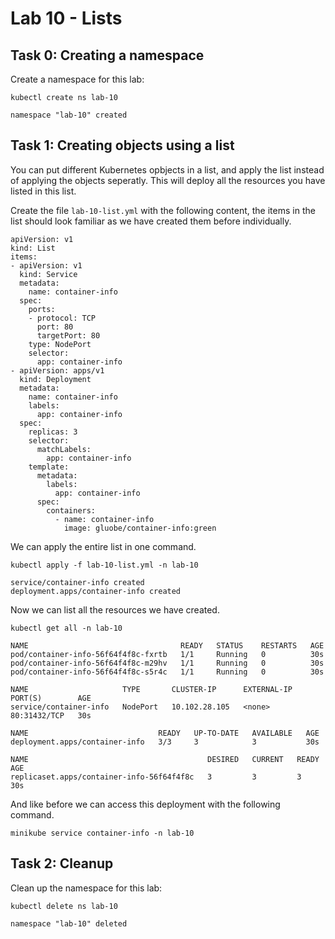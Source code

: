 # Lab 10 - Lists

## Task 0: Creating a namespace

Create a namespace for this lab:

```
kubectl create ns lab-10

namespace "lab-10" created
```

## Task 1: Creating objects using a list

You can put different Kubernetes opbjects in a list, and apply the list instead 
of applying the objects seperatly. This will deploy all the resources you have 
listed in this list.

Create the file `lab-10-list.yml` with the following content, the items in the 
list should look familiar as we have created them before individually.

```
apiVersion: v1
kind: List
items:
- apiVersion: v1
  kind: Service
  metadata:
    name: container-info
  spec:
    ports:
    - protocol: TCP
      port: 80
      targetPort: 80
    type: NodePort
    selector:
      app: container-info
- apiVersion: apps/v1
  kind: Deployment
  metadata:
    name: container-info
    labels:
      app: container-info
  spec:
    replicas: 3
    selector:
      matchLabels:
        app: container-info
    template:
      metadata:
        labels:
          app: container-info
      spec:
        containers:
          - name: container-info
            image: gluobe/container-info:green
```

We can apply the entire list in one command.

```
kubectl apply -f lab-10-list.yml -n lab-10

service/container-info created
deployment.apps/container-info created
```

Now we can list all the resources we have created.

```
kubectl get all -n lab-10

NAME                                  READY   STATUS    RESTARTS   AGE
pod/container-info-56f64f4f8c-fxrtb   1/1     Running   0          30s
pod/container-info-56f64f4f8c-m29hv   1/1     Running   0          30s
pod/container-info-56f64f4f8c-s5r4c   1/1     Running   0          30s

NAME                     TYPE       CLUSTER-IP      EXTERNAL-IP   PORT(S)        AGE
service/container-info   NodePort   10.102.28.105   <none>        80:31432/TCP   30s

NAME                             READY   UP-TO-DATE   AVAILABLE   AGE
deployment.apps/container-info   3/3     3            3           30s

NAME                                        DESIRED   CURRENT   READY   AGE
replicaset.apps/container-info-56f64f4f8c   3         3         3       30s
```

And like before we can access this deployment with the following command.

```
minikube service container-info -n lab-10
```

## Task 2: Cleanup

Clean up the namespace for this lab:

```
kubectl delete ns lab-10

namespace "lab-10" deleted
```